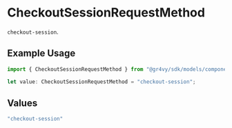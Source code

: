 # CheckoutSessionRequestMethod

`checkout-session`.

## Example Usage

```typescript
import { CheckoutSessionRequestMethod } from "@gr4vy/sdk/models/components";

let value: CheckoutSessionRequestMethod = "checkout-session";
```

## Values

```typescript
"checkout-session"
```